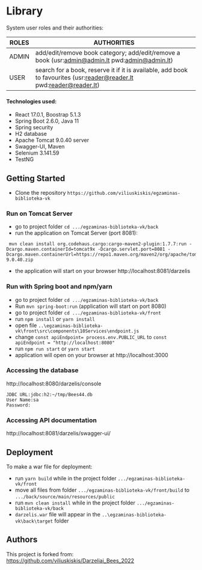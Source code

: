 # Library

System user roles and their authorities:

| ROLES | AUTHORITIES |
| --- | --- |
| ADMIN |  add/edit/remove book category; add/edit/remove a book (usr:admin@admin.lt pwd:admin@admin.lt)
| USER | search for a book, reserve it if it is available, add book to favourites (usr:reader@reader.lt pwd:reader@reader.lt) |

#### Technologies used: 
- React 17.0.1,  Boostrap 5.1.3
- Spring Boot 2.6.0, Java 11
- Spring security
- H2 database
- Apache Tomcat 9.0.40 server
- Swagger-UI, Maven
- Selenium 3.141.59
- TestNG 

## Getting Started

- Clone the repository `https://github.com/viliuskiskis/egzaminas-biblioteka-vk`

### Run on Tomcat Server

- go to project folder `cd .../egzaminas-biblioteka-vk/back`
- run the application on Tomcat Server (port 8081):
  
```
 mvn clean install org.codehaus.cargo:cargo-maven2-plugin:1.7.7:run -Dcargo.maven.containerId=tomcat9x -Dcargo.servlet.port=8081 -Dcargo.maven.containerUrl=https://repo1.maven.org/maven2/org/apache/tomcat/tomcat/9.0.40/tomcat-9.0.40.zip
 ```
 - the application will start on your browser http://localhost:8081/darzelis

### Run with Spring boot and npm/yarn

- go to project folder `cd .../egzaminas-biblioteka-vk/back`
- Run `mvn spring-boot:run` (application will start on port 8080)
- go to project folder `cd .../egzaminas-biblioteka-vk/front`
- run `npm install` or `yarn install`
- open file `..\egzaminas-biblioteka-vk\front\src\components\10Services\endpoint.js`
- change `const apiEndpoint= process.env.PUBLIC_URL` to `const apiEndpoint = "http://localhost:8080"`
- run `npm run start` or `yarn start`
- application will open on your browser at http://localhost:3000

### Accessing the database

http://localhost:8080/darzelis/console

```
JDBC URL:jdbc:h2:~/tmp/Bees44.db
User Name:sa
Password:

```

### Accessing API documentation

http://localhost:8081/darzelis/swagger-ui/


## Deployment

To make a war file for deployment:
- run `yarn build` while in the project folder `.../egzaminas-biblioteka-vk/front`
- move all files from folder `.../egzaminas-biblioteka-vk/front/build`
to `.../back/source/main/resources/public`
- run `mvn clean install` while in the project folder `.../egzaminas-biblioteka-vk/back`
- `darzelis.war` file will appear in the `..\egzaminas-biblioteka-vk\back\target` folder


## Authors
This project is forked from: https://github.com/viliuskiskis/Darzeliai_Bees_2022
